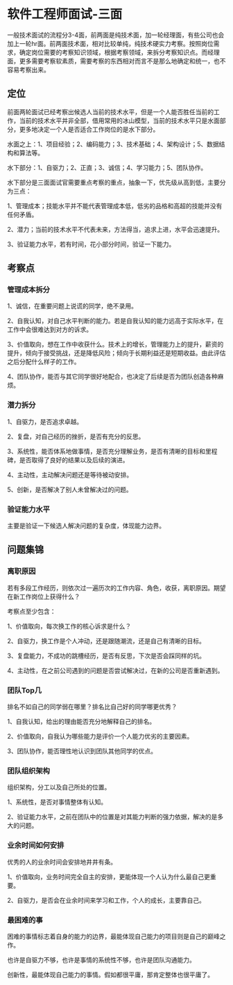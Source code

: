 # 软件工程师面试-三面

一般技术面试的流程分3-4面，前两面是纯技术面，加一轮经理面，有些公司也会加上一轮hr面。前两面技术面，相对比较单纯，纯技术硬实力考察。按照岗位需求，确定岗位需要的考察知识领域，根据考察领域，来拆分考察知识点。而经理面，更多需要考察软素质，需要考察的东西相对而言不是那么地确定和统一，也不容易考察出来。

## 定位

前面两轮面试已经考察出候选人当前的技术水平，但是一个人能否胜任当前的工作，当前的技术水平并非全部，借用常用的冰山模型，当前的技术水平只是水面部分，更多地决定一个人是否适合工作岗位的是水下部分。

水面之上：1、项目经验；2、编码能力；3、技术基础；4、架构设计；5、数据结构和算法等。

水下部分：1、自驱力；2、正直；3、诚信；4、学习能力；5、团队协作。

水下部分是三面面试官需要重点考察的重点，抽象一下，优先级从高到低，主要分为三点：

1、管理成本；技能水平并不能代表管理成本低，低劣的品格和高超的技能并没有任何矛盾。

2、潜力；当前的技术水平不代表未来，方法得当，追求上进，水平会迅速提升。

3、验证能力水平，若有时间，花小部分时间，验证一下能力。

## 考察点

### 管理成本拆分

1、诚信，在重要问题上说谎的同学，绝不录用。

2、自我认知，对自己水平判断的能力。若是自我认知的能力远高于实际水平，在工作中会很难达到对方的诉求。

3、价值取向，想在工作中收获什么。技术上的增长，管理能力上的提升，薪资的提升，倾向于接受挑战，还是降低风险；倾向于长期利益还是短期收益。由此评估之后分配什么样子的工作。

4、团队协作，能否与其它同学很好地配合，也决定了后续是否为团队创造各种麻烦。

### 潜力拆分

1、自驱力，是否追求卓越。

2、复盘，对自己经历的挫折，是否有充分的反思。

3、系统性，能否体系地做事情，是否充分理解业务，是否有清晰的目标和里程碑，是否取得了良好的结果以及后续的演进。

4、主动性，主动解决问题还是等待被动安排。

5、创新，是否解决了别人未曾解决过的问题。

### 验证能力水平

主要是验证一下候选人解决问题的复杂度，体现能力边界。

## 问题集锦

### 离职原因

若有多段工作经历，则依次过一遍历次的工作内容、角色，收获，离职原因。期望在新工作岗位上获得什么？

考察点至少包含：

1、价值取向，每次换工作的核心诉求是什么？

2、自驱力，换工作是个人冲动，还是跟随潮流，还是自己有清晰的目标。

3、复盘能力，不成功的跳槽经历，是否有反思，下次是否会踩同样的坑。

4、主动性，在之前公司遇到的问题是否尝试解决过，在新的公司是否重新遇到。

### 团队Top几

排名不如自己的同学弱在哪里？排名比自己好的同学哪更优秀？

1、自我认知，给出的理由能否充分地解释自己的排名。

2、价值取向，自我认为哪些能力是评价一个人能力优劣的主要因素。

3、团队协作，能否理性地认识到团队其他同学的优点。

### 团队组织架构

组织架构，分工以及自己所处的位置。

1、系统性，是否对事情整体有认知。

2、验证能力水平，之前在团队中的位置是对其能力判断的强力依据，解决的是多大的问题。

### 业余时间如何安排

优秀的人的业余时间会安排地井井有条。

1、价值取向，业务时间完全自主的安排，更能体现一个人认为什么最自己更重要。

2、自驱力，是否会在业余时间来学习和工作，个人的成长，主要靠自己。

### 最困难的事

困难的事情标志着自身的能力的边界，最能体现自己能力的项目则是自己的巅峰之作。

也许是自驱力不够，也许是事情的系统性不够，也许是团队沟通能力。

创新性，最能体现自己能力的事情。假如都很平庸，那肯定整体也很平庸了。










